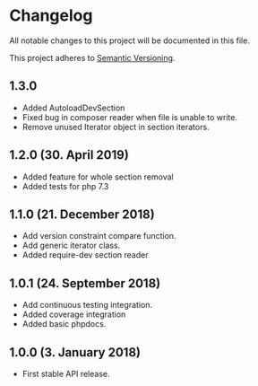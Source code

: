 # Changelog

All notable changes to this project will be documented in this file.

This project adheres to [Semantic Versioning](http://semver.org/).

## 1.3.0

+ Added AutoloadDevSection
+ Fixed bug in composer reader when file is unable to write.
+ Remove unused Iterator object in section iterators.

## 1.2.0 (30. April 2019)

+ Added feature for whole section removal
+ Added tests for php 7.3

## 1.1.0 (21. December 2018)

+ Add version constraint compare function.
+ Add generic iterator class.
+ Added require-dev section reader

## 1.0.1 (24. September 2018)

+ Add continuous testing integration.
+ Added coverage integration
+ Added basic phpdocs.

## 1.0.0 (3. January 2018)

+ First stable API release.
